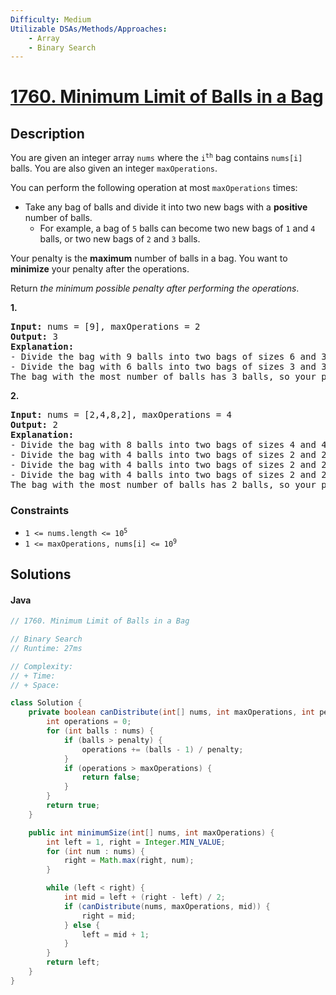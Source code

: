 ```yaml
---
Difficulty: Medium
Utilizable DSAs/Methods/Approaches:
    - Array
    - Binary Search
---
```


<!-- problem:start -->
# [1760. Minimum Limit of Balls in a Bag](https://leetcode.com/problems/minimum-limit-of-balls-in-a-bag)
## Description
<!-- description:start -->
<p>You are given an integer array <code>nums</code> where the <code>i<sup>th</sup></code> bag contains <code>nums[i]</code> balls. You are also given an integer <code>maxOperations</code>.</p>
<p>You can perform the following operation at most <code>maxOperations</code> times:</p>
<ul>
	<li>Take any bag of balls and divide it into two new bags with a <strong>positive </strong>number of balls.
    <ul>
    	<li>For example, a bag of <code>5</code> balls can become two new bags of <code>1</code> and <code>4</code> balls, or two new bags of <code>2</code> and <code>3</code> balls.</li>
    </ul>
    </li>
</ul>
<p>Your penalty is the <strong>maximum</strong> number of balls in a bag. You want to <strong>minimize</strong> your penalty after the operations.</p>
<p>Return <em>the minimum possible penalty after performing the operations</em>.</p>

<p><strong class="example">1.</strong></p>
<pre>
<strong>Input:</strong> nums = [9], maxOperations = 2
<strong>Output:</strong> 3
<strong>Explanation:</strong> 
- Divide the bag with 9 balls into two bags of sizes 6 and 3. [<strong><u>9</u></strong>] -&gt; [6,3].
- Divide the bag with 6 balls into two bags of sizes 3 and 3. [<strong><u>6</u></strong>,3] -&gt; [3,3,3].
The bag with the most number of balls has 3 balls, so your penalty is 3 and you should return 3.
</pre>

<p><strong class="example">2.</strong></p>
<pre>
<strong>Input:</strong> nums = [2,4,8,2], maxOperations = 4
<strong>Output:</strong> 2
<strong>Explanation:</strong>
- Divide the bag with 8 balls into two bags of sizes 4 and 4. [2,4,<strong><u>8</u></strong>,2] -&gt; [2,4,4,4,2].
- Divide the bag with 4 balls into two bags of sizes 2 and 2. [2,<strong><u>4</u></strong>,4,4,2] -&gt; [2,2,2,4,4,2].
- Divide the bag with 4 balls into two bags of sizes 2 and 2. [2,2,2,<strong><u>4</u></strong>,4,2] -&gt; [2,2,2,2,2,4,2].
- Divide the bag with 4 balls into two bags of sizes 2 and 2. [2,2,2,2,2,<strong><u>4</u></strong>,2] -&gt; [2,2,2,2,2,2,2,2].
The bag with the most number of balls has 2 balls, so your penalty is 2, and you should return 2.
</pre>

### Constraints
<ul>
	<li><code>1 &lt;= nums.length &lt;= 10<sup>5</sup></code></li>
	<li><code>1 &lt;= maxOperations, nums[i] &lt;= 10<sup>9</sup></code></li>
</ul>
<!-- description:end -->






## Solutions
<!-- solution:start -->
<!-- tabs:start -->
#### Java

```java
// 1760. Minimum Limit of Balls in a Bag

// Binary Search
// Runtime: 27ms

// Complexity:
// + Time:
// + Space:

class Solution {
    private boolean canDistribute(int[] nums, int maxOperations, int penalty) {
        int operations = 0;
        for (int balls : nums) {
            if (balls > penalty) {
                operations += (balls - 1) / penalty; 
            }
            if (operations > maxOperations) {
                return false; 
            }
        }
        return true;
    }

    public int minimumSize(int[] nums, int maxOperations) {
        int left = 1, right = Integer.MIN_VALUE;
        for (int num : nums) {
            right = Math.max(right, num); 
        }

        while (left < right) {
            int mid = left + (right - left) / 2;
            if (canDistribute(nums, maxOperations, mid)) {
                right = mid; 
            } else {
                left = mid + 1; 
            }
        }
        return left; 
    }
}
```
<!-- tabs:end -->
<!-- solution:end -->
<!-- problem:end -->
